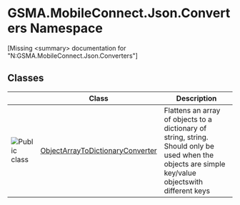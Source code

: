 GSMA.MobileConnect.Json.Converters Namespace
============================================

[Missing &lt;summary> documentation for "N:GSMA.MobileConnect.Json.Converters"]



Classes
-------

                | Class                                 | Description                                                                                                                                          
--------------- | ------------------------------------- | ---------------------------------------------------------------------------------------------------------------------------------------------------- 
![Public class] | [ObjectArrayToDictionaryConverter][1] | Flattens an array of objects to a dictionary of string, string. Should only be used when the objects are simple key/value objectswith different keys 

[1]: ObjectArrayToDictionaryConverter/README.md
[2]: ../_icons/Help.png
[Public class]: ../_icons/pubclass.gif "Public class"